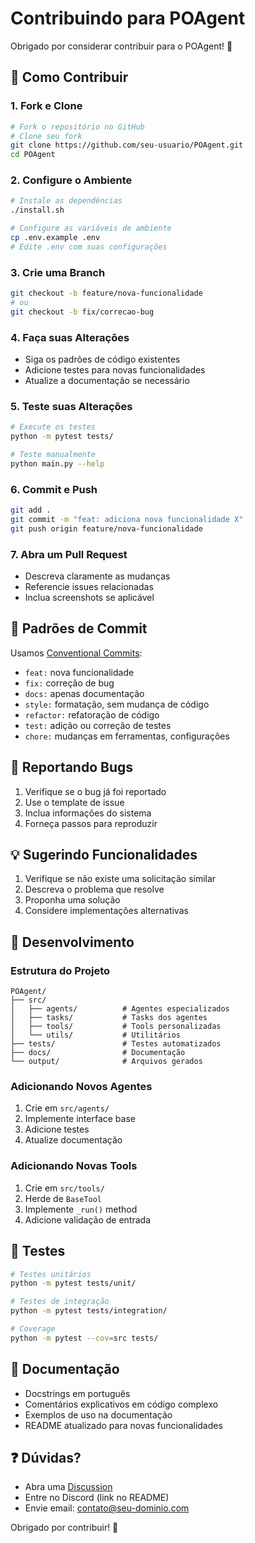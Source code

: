# Contribuindo para POAgent

Obrigado por considerar contribuir para o POAgent! 🎉

## 🚀 Como Contribuir

### 1. Fork e Clone
```bash
# Fork o repositório no GitHub
# Clone seu fork
git clone https://github.com/seu-usuario/POAgent.git
cd POAgent
```

### 2. Configure o Ambiente
```bash
# Instale as dependências
./install.sh

# Configure as variáveis de ambiente
cp .env.example .env
# Edite .env com suas configurações
```

### 3. Crie uma Branch
```bash
git checkout -b feature/nova-funcionalidade
# ou
git checkout -b fix/correcao-bug
```

### 4. Faça suas Alterações
- Siga os padrões de código existentes
- Adicione testes para novas funcionalidades
- Atualize a documentação se necessário

### 5. Teste suas Alterações
```bash
# Execute os testes
python -m pytest tests/

# Teste manualmente
python main.py --help
```

### 6. Commit e Push
```bash
git add .
git commit -m "feat: adiciona nova funcionalidade X"
git push origin feature/nova-funcionalidade
```

### 7. Abra um Pull Request
- Descreva claramente as mudanças
- Referencie issues relacionadas
- Inclua screenshots se aplicável

## 📝 Padrões de Commit

Usamos [Conventional Commits](https://www.conventionalcommits.org/):

- `feat:` nova funcionalidade
- `fix:` correção de bug
- `docs:` apenas documentação
- `style:` formatação, sem mudança de código
- `refactor:` refatoração de código
- `test:` adição ou correção de testes
- `chore:` mudanças em ferramentas, configurações

## 🐛 Reportando Bugs

1. Verifique se o bug já foi reportado
2. Use o template de issue
3. Inclua informações do sistema
4. Forneça passos para reproduzir

## 💡 Sugerindo Funcionalidades

1. Verifique se não existe uma solicitação similar
2. Descreva o problema que resolve
3. Proponha uma solução
4. Considere implementações alternativas

## 🔧 Desenvolvimento

### Estrutura do Projeto
```
POAgent/
├── src/
│   ├── agents/          # Agentes especializados
│   ├── tasks/           # Tasks dos agentes
│   ├── tools/           # Tools personalizadas
│   └── utils/           # Utilitários
├── tests/               # Testes automatizados
├── docs/                # Documentação
└── output/              # Arquivos gerados
```

### Adicionando Novos Agentes
1. Crie em `src/agents/`
2. Implemente interface base
3. Adicione testes
4. Atualize documentação

### Adicionando Novas Tools
1. Crie em `src/tools/`
2. Herde de `BaseTool`
3. Implemente `_run()` method
4. Adicione validação de entrada

## 🧪 Testes

```bash
# Testes unitários
python -m pytest tests/unit/

# Testes de integração
python -m pytest tests/integration/

# Coverage
python -m pytest --cov=src tests/
```

## 📖 Documentação

- Docstrings em português
- Comentários explicativos em código complexo
- Exemplos de uso na documentação
- README atualizado para novas funcionalidades

## ❓ Dúvidas?

- Abra uma [Discussion](https://github.com/seu-usuario/POAgent/discussions)
- Entre no Discord (link no README)
- Envie email: contato@seu-dominio.com

Obrigado por contribuir! 🙏